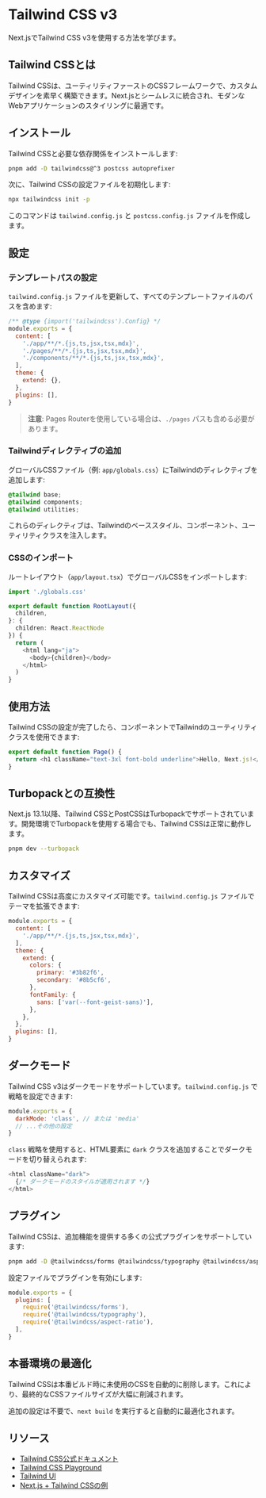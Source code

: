 # Tailwind CSS v3

Next.jsでTailwind CSS v3を使用する方法を学びます。

## Tailwind CSSとは

Tailwind CSSは、ユーティリティファーストのCSSフレームワークで、カスタムデザインを素早く構築できます。Next.jsとシームレスに統合され、モダンなWebアプリケーションのスタイリングに最適です。

## インストール

Tailwind CSSと必要な依存関係をインストールします:

```bash
pnpm add -D tailwindcss@^3 postcss autoprefixer
```

次に、Tailwind CSSの設定ファイルを初期化します:

```bash
npx tailwindcss init -p
```

このコマンドは `tailwind.config.js` と `postcss.config.js` ファイルを作成します。

## 設定

### テンプレートパスの設定

`tailwind.config.js` ファイルを更新して、すべてのテンプレートファイルのパスを含めます:

```javascript
/** @type {import('tailwindcss').Config} */
module.exports = {
  content: [
    './app/**/*.{js,ts,jsx,tsx,mdx}',
    './pages/**/*.{js,ts,jsx,tsx,mdx}',
    './components/**/*.{js,ts,jsx,tsx,mdx}',
  ],
  theme: {
    extend: {},
  },
  plugins: [],
}
```

> **注意**: Pages Routerを使用している場合は、`./pages` パスも含める必要があります。

### Tailwindディレクティブの追加

グローバルCSSファイル（例: `app/globals.css`）にTailwindのディレクティブを追加します:

```css
@tailwind base;
@tailwind components;
@tailwind utilities;
```

これらのディレクティブは、Tailwindのベーススタイル、コンポーネント、ユーティリティクラスを注入します。

### CSSのインポート

ルートレイアウト（`app/layout.tsx`）でグローバルCSSをインポートします:

```typescript
import './globals.css'

export default function RootLayout({
  children,
}: {
  children: React.ReactNode
}) {
  return (
    <html lang="ja">
      <body>{children}</body>
    </html>
  )
}
```

## 使用方法

Tailwind CSSの設定が完了したら、コンポーネントでTailwindのユーティリティクラスを使用できます:

```typescript
export default function Page() {
  return <h1 className="text-3xl font-bold underline">Hello, Next.js!</h1>
}
```

## Turbopackとの互換性

Next.js 13.1以降、Tailwind CSSとPostCSSはTurbopackでサポートされています。開発環境でTurbopackを使用する場合でも、Tailwind CSSは正常に動作します。

```bash
pnpm dev --turbopack
```

## カスタマイズ

Tailwind CSSは高度にカスタマイズ可能です。`tailwind.config.js` ファイルでテーマを拡張できます:

```javascript
module.exports = {
  content: [
    './app/**/*.{js,ts,jsx,tsx,mdx}',
  ],
  theme: {
    extend: {
      colors: {
        primary: '#3b82f6',
        secondary: '#8b5cf6',
      },
      fontFamily: {
        sans: ['var(--font-geist-sans)'],
      },
    },
  },
  plugins: [],
}
```

## ダークモード

Tailwind CSS v3はダークモードをサポートしています。`tailwind.config.js` で戦略を設定できます:

```javascript
module.exports = {
  darkMode: 'class', // または 'media'
  // ...その他の設定
}
```

`class` 戦略を使用すると、HTML要素に `dark` クラスを追加することでダークモードを切り替えられます:

```typescript
<html className="dark">
  {/* ダークモードのスタイルが適用されます */}
</html>
```

## プラグイン

Tailwind CSSは、追加機能を提供する多くの公式プラグインをサポートしています:

```bash
pnpm add -D @tailwindcss/forms @tailwindcss/typography @tailwindcss/aspect-ratio
```

設定ファイルでプラグインを有効にします:

```javascript
module.exports = {
  plugins: [
    require('@tailwindcss/forms'),
    require('@tailwindcss/typography'),
    require('@tailwindcss/aspect-ratio'),
  ],
}
```

## 本番環境の最適化

Tailwind CSSは本番ビルド時に未使用のCSSを自動的に削除します。これにより、最終的なCSSファイルサイズが大幅に削減されます。

追加の設定は不要で、`next build` を実行すると自動的に最適化されます。

## リソース

- [Tailwind CSS公式ドキュメント](https://tailwindcss.com/docs)
- [Tailwind CSS Playground](https://play.tailwindcss.com/)
- [Tailwind UI](https://tailwindui.com/)
- [Next.js + Tailwind CSSの例](https://github.com/vercel/next.js/tree/canary/examples/with-tailwindcss)
